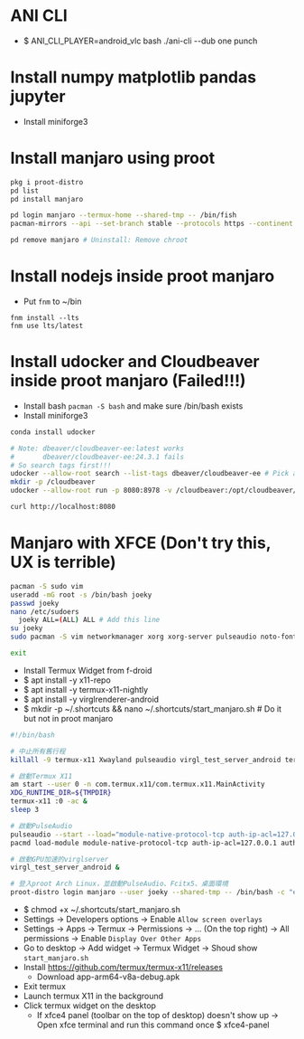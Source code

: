 ANI CLI
=====
* $ ANI_CLI_PLAYER=android_vlc bash ./ani-cli --dub one punch

Install numpy matplotlib pandas jupyter
=====
* Install miniforge3


Install manjaro using proot
=====
```sh
pkg i proot-distro
pd list
pd install manjaro

pd login manjaro --termux-home --shared-tmp -- /bin/fish
pacman-mirrors --api --set-branch stable --protocols https --continent

pd remove manjaro # Uninstall: Remove chroot
```

Install nodejs inside proot manjaro
=====
* Put `fnm` to ~/bin
```
fnm install --lts
fnm use lts/latest
```

Install udocker and Cloudbeaver inside proot manjaro (Failed!!!)
=====
* Install bash `pacman -S bash` and make sure /bin/bash exists
* Install miniforge3
```sh
conda install udocker

# Note: dbeaver/cloudbeaver-ee:latest works
#       dbeaver/cloudbeaver-ee:24.3.1 fails
# So search tags first!!!
udocker --allow-root search --list-tags dbeaver/cloudbeaver-ee # Pick a tag
mkdir -p /cloudbeaver
udocker --allow-root run -p 8080:8978 -v /cloudbeaver:/opt/cloudbeaver/workspace dbeaver/cloudbeaver-ee:pick-a-tag

curl http://localhost:8080
```

Manjaro with XFCE (Don't try this, UX is terrible)
=====
```sh
pacman -S sudo vim
useradd -mG root -s /bin/bash joeky
passwd joeky
nano /etc/sudoers
  joeky ALL=(ALL) ALL # Add this line
su joeky
sudo pacman -S vim networkmanager xorg xorg-server pulseaudio noto-fonts-cjk git openssh fakeroot base-devel xfce4 xfce4-goodies lightdm pamac-cli

exit
```
* Install Termux Widget from f-droid
* $ apt install -y x11-repo
* $ apt install -y termux-x11-nightly
* $ apt install -y virglrenderer-android
* $ mkdir -p ~/.shortcuts && nano ~/.shortcuts/start_manjaro.sh # Do it but not in proot manjaro
```bash
#!/bin/bash

# 中止所有舊行程
killall -9 termux-x11 Xwayland pulseaudio virgl_test_server_android termux-wake-lock

# 啟動Termux X11
am start --user 0 -n com.termux.x11/com.termux.x11.MainActivity
XDG_RUNTIME_DIR=${TMPDIR}
termux-x11 :0 -ac &
sleep 3

# 啟動PulseAudio
pulseaudio --start --load="module-native-protocol-tcp auth-ip-acl=127.0.0.1 auth-anonymous=1" --exit-idle-time=-1
pacmd load-module module-native-protocol-tcp auth-ip-acl=127.0.0.1 auth-anonymous=1

# 啟動GPU加速的virglserver
virgl_test_server_android &

# 登入proot Arch Linux，並啟動PulseAudio、Fcitx5、桌面環境
proot-distro login manjaro --user joeky --shared-tmp -- /bin/bash -c "export DISPLAY=:0 PULSE_SERVER=tcp:127.0.0.1 && export XDG_RUNTIME_DIR=${TMPDIR} && dbus-launch --exit-with-session startxfce4"
```
* $ chmod +x ~/.shortcuts/start_manjaro.sh
* Settings -> Developers options -> Enable `Allow screen overlays`
* Settings -> Apps -> Termux -> Permissions -> ... (On the top right) -> All permissions -> Enable `Display Over Other Apps`
* Go to desktop -> Add widget -> Termux Widget -> Shoud show `start_manjaro.sh`
* Install https://github.com/termux/termux-x11/releases
  * Download app-arm64-v8a-debug.apk
* Exit termux
* Launch termux X11 in the background
* Click termux widget on the desktop
  * If xfce4 panel (toolbar on the top of desktop) doesn't show up -> Open xfce terminal and run this command once $ xfce4-panel

